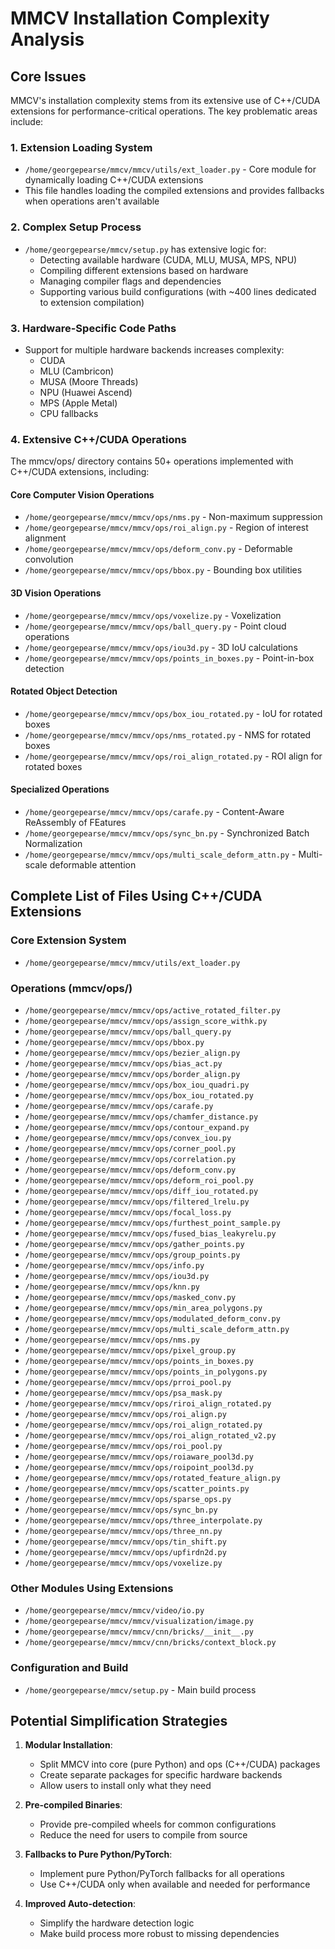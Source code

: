 # MMCV Installation Complexity Analysis

## Core Issues

MMCV's installation complexity stems from its extensive use of C++/CUDA extensions for performance-critical operations. The key problematic areas include:

### 1. Extension Loading System
- `/home/georgepearse/mmcv/mmcv/utils/ext_loader.py` - Core module for dynamically loading C++/CUDA extensions
- This file handles loading the compiled extensions and provides fallbacks when operations aren't available

### 2. Complex Setup Process
- `/home/georgepearse/mmcv/setup.py` has extensive logic for:
  - Detecting available hardware (CUDA, MLU, MUSA, MPS, NPU)
  - Compiling different extensions based on hardware
  - Managing compiler flags and dependencies
  - Supporting various build configurations (with ~400 lines dedicated to extension compilation)

### 3. Hardware-Specific Code Paths
- Support for multiple hardware backends increases complexity:
  - CUDA
  - MLU (Cambricon)
  - MUSA (Moore Threads)
  - NPU (Huawei Ascend)
  - MPS (Apple Metal)
  - CPU fallbacks

### 4. Extensive C++/CUDA Operations

The mmcv/ops/ directory contains 50+ operations implemented with C++/CUDA extensions, including:

#### Core Computer Vision Operations
- `/home/georgepearse/mmcv/mmcv/ops/nms.py` - Non-maximum suppression 
- `/home/georgepearse/mmcv/mmcv/ops/roi_align.py` - Region of interest alignment
- `/home/georgepearse/mmcv/mmcv/ops/deform_conv.py` - Deformable convolution
- `/home/georgepearse/mmcv/mmcv/ops/bbox.py` - Bounding box utilities

#### 3D Vision Operations
- `/home/georgepearse/mmcv/mmcv/ops/voxelize.py` - Voxelization
- `/home/georgepearse/mmcv/mmcv/ops/ball_query.py` - Point cloud operations
- `/home/georgepearse/mmcv/mmcv/ops/iou3d.py` - 3D IoU calculations
- `/home/georgepearse/mmcv/mmcv/ops/points_in_boxes.py` - Point-in-box detection

#### Rotated Object Detection
- `/home/georgepearse/mmcv/mmcv/ops/box_iou_rotated.py` - IoU for rotated boxes
- `/home/georgepearse/mmcv/mmcv/ops/nms_rotated.py` - NMS for rotated boxes
- `/home/georgepearse/mmcv/mmcv/ops/roi_align_rotated.py` - ROI align for rotated boxes

#### Specialized Operations
- `/home/georgepearse/mmcv/mmcv/ops/carafe.py` - Content-Aware ReAssembly of FEatures
- `/home/georgepearse/mmcv/mmcv/ops/sync_bn.py` - Synchronized Batch Normalization
- `/home/georgepearse/mmcv/mmcv/ops/multi_scale_deform_attn.py` - Multi-scale deformable attention

## Complete List of Files Using C++/CUDA Extensions

### Core Extension System
- `/home/georgepearse/mmcv/mmcv/utils/ext_loader.py`

### Operations (mmcv/ops/)
- `/home/georgepearse/mmcv/mmcv/ops/active_rotated_filter.py`
- `/home/georgepearse/mmcv/mmcv/ops/assign_score_withk.py`
- `/home/georgepearse/mmcv/mmcv/ops/ball_query.py`
- `/home/georgepearse/mmcv/mmcv/ops/bbox.py`
- `/home/georgepearse/mmcv/mmcv/ops/bezier_align.py`
- `/home/georgepearse/mmcv/mmcv/ops/bias_act.py`
- `/home/georgepearse/mmcv/mmcv/ops/border_align.py`
- `/home/georgepearse/mmcv/mmcv/ops/box_iou_quadri.py`
- `/home/georgepearse/mmcv/mmcv/ops/box_iou_rotated.py`
- `/home/georgepearse/mmcv/mmcv/ops/carafe.py`
- `/home/georgepearse/mmcv/mmcv/ops/chamfer_distance.py`
- `/home/georgepearse/mmcv/mmcv/ops/contour_expand.py`
- `/home/georgepearse/mmcv/mmcv/ops/convex_iou.py`
- `/home/georgepearse/mmcv/mmcv/ops/corner_pool.py`
- `/home/georgepearse/mmcv/mmcv/ops/correlation.py`
- `/home/georgepearse/mmcv/mmcv/ops/deform_conv.py`
- `/home/georgepearse/mmcv/mmcv/ops/deform_roi_pool.py`
- `/home/georgepearse/mmcv/mmcv/ops/diff_iou_rotated.py`
- `/home/georgepearse/mmcv/mmcv/ops/filtered_lrelu.py`
- `/home/georgepearse/mmcv/mmcv/ops/focal_loss.py`
- `/home/georgepearse/mmcv/mmcv/ops/furthest_point_sample.py`
- `/home/georgepearse/mmcv/mmcv/ops/fused_bias_leakyrelu.py`
- `/home/georgepearse/mmcv/mmcv/ops/gather_points.py`
- `/home/georgepearse/mmcv/mmcv/ops/group_points.py`
- `/home/georgepearse/mmcv/mmcv/ops/info.py`
- `/home/georgepearse/mmcv/mmcv/ops/iou3d.py`
- `/home/georgepearse/mmcv/mmcv/ops/knn.py`
- `/home/georgepearse/mmcv/mmcv/ops/masked_conv.py`
- `/home/georgepearse/mmcv/mmcv/ops/min_area_polygons.py`
- `/home/georgepearse/mmcv/mmcv/ops/modulated_deform_conv.py`
- `/home/georgepearse/mmcv/mmcv/ops/multi_scale_deform_attn.py`
- `/home/georgepearse/mmcv/mmcv/ops/nms.py`
- `/home/georgepearse/mmcv/mmcv/ops/pixel_group.py`
- `/home/georgepearse/mmcv/mmcv/ops/points_in_boxes.py`
- `/home/georgepearse/mmcv/mmcv/ops/points_in_polygons.py`
- `/home/georgepearse/mmcv/mmcv/ops/prroi_pool.py`
- `/home/georgepearse/mmcv/mmcv/ops/psa_mask.py`
- `/home/georgepearse/mmcv/mmcv/ops/riroi_align_rotated.py`
- `/home/georgepearse/mmcv/mmcv/ops/roi_align.py`
- `/home/georgepearse/mmcv/mmcv/ops/roi_align_rotated.py`
- `/home/georgepearse/mmcv/mmcv/ops/roi_align_rotated_v2.py`
- `/home/georgepearse/mmcv/mmcv/ops/roi_pool.py`
- `/home/georgepearse/mmcv/mmcv/ops/roiaware_pool3d.py`
- `/home/georgepearse/mmcv/mmcv/ops/roipoint_pool3d.py`
- `/home/georgepearse/mmcv/mmcv/ops/rotated_feature_align.py`
- `/home/georgepearse/mmcv/mmcv/ops/scatter_points.py`
- `/home/georgepearse/mmcv/mmcv/ops/sparse_ops.py`
- `/home/georgepearse/mmcv/mmcv/ops/sync_bn.py`
- `/home/georgepearse/mmcv/mmcv/ops/three_interpolate.py`
- `/home/georgepearse/mmcv/mmcv/ops/three_nn.py`
- `/home/georgepearse/mmcv/mmcv/ops/tin_shift.py`
- `/home/georgepearse/mmcv/mmcv/ops/upfirdn2d.py`
- `/home/georgepearse/mmcv/mmcv/ops/voxelize.py`

### Other Modules Using Extensions
- `/home/georgepearse/mmcv/mmcv/video/io.py`
- `/home/georgepearse/mmcv/mmcv/visualization/image.py`
- `/home/georgepearse/mmcv/mmcv/cnn/bricks/__init__.py`
- `/home/georgepearse/mmcv/mmcv/cnn/bricks/context_block.py`

### Configuration and Build
- `/home/georgepearse/mmcv/setup.py` - Main build process

## Potential Simplification Strategies

1. **Modular Installation**:
   - Split MMCV into core (pure Python) and ops (C++/CUDA) packages
   - Create separate packages for specific hardware backends
   - Allow users to install only what they need

2. **Pre-compiled Binaries**:
   - Provide pre-compiled wheels for common configurations
   - Reduce the need for users to compile from source

3. **Fallbacks to Pure Python/PyTorch**:
   - Implement pure Python/PyTorch fallbacks for all operations
   - Use C++/CUDA only when available and needed for performance

4. **Improved Auto-detection**:
   - Simplify the hardware detection logic
   - Make build process more robust to missing dependencies
